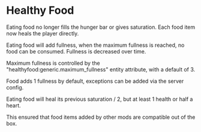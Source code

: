 # Healthy Food

Eating food no longer fills the hunger bar or gives saturation. Each food item now heals the player directly.

Eating food will add fullness, when the maximum fullness is reached, no food can be consumed. Fullness is decreased over time.

Maximum fullness is controlled by the "healthyfood:generic.maximum_fullness" entity attribute, with a default of 3.

Food adds 1 fullness by default, exceptions can be added via the server config.

Eating food will heal its previous saturation / 2, but at least 1 health or half a heart.

This ensured that food items added by other mods are compatible out of the box.
